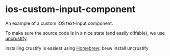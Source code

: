 ios-custom-input-component
=========================

An example of a custom iOS text-input component.

To make sure the source code is in a nice state (and easily diffable), we use [uncrustify](http://uncrustify.sourceforge.net/).

Installing crustify is easiest using [Homebrew](http://mxcl.github.com/homebrew/):
	  brew install uncrustify